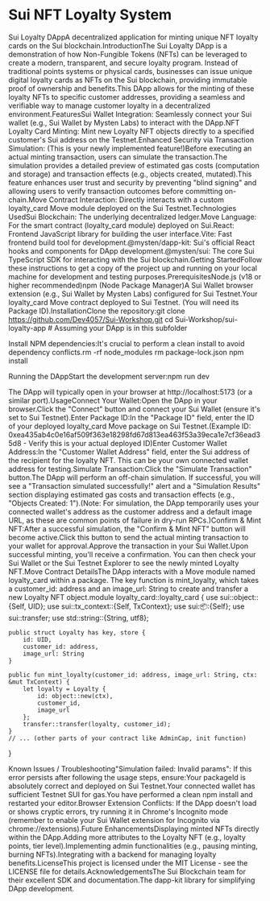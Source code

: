 # Sui NFT Loyalty System

Sui Loyalty DAppA decentralized application for minting unique NFT loyalty cards on the Sui blockchain.IntroductionThe Sui Loyalty DApp is a demonstration of how Non-Fungible Tokens (NFTs) can be leveraged to create a modern, transparent, and secure loyalty program. Instead of traditional points systems or physical cards, businesses can issue unique digital loyalty cards as NFTs on the Sui blockchain, providing immutable proof of ownership and benefits.This DApp allows for the minting of these loyalty NFTs to specific customer addresses, providing a seamless and verifiable way to manage customer loyalty in a decentralized environment.FeaturesSui Wallet Integration: Seamlessly connect your Sui wallet (e.g., Sui Wallet by Mysten Labs) to interact with the DApp.NFT Loyalty Card Minting: Mint new Loyalty NFT objects directly to a specified customer's Sui address on the Testnet.Enhanced Security via Transaction Simulation: (This is your newly implemented feature!)Before executing an actual minting transaction, users can simulate the transaction.The simulation provides a detailed preview of estimated gas costs (computation and storage) and transaction effects (e.g., objects created, mutated).This feature enhances user trust and security by preventing "blind signing" and allowing users to verify transaction outcomes before committing on-chain.Move Contract Interaction: Directly interacts with a custom loyalty_card Move module deployed on the Sui Testnet.Technologies UsedSui Blockchain: The underlying decentralized ledger.Move Language: For the smart contract (loyalty_card module) deployed on Sui.React: Frontend JavaScript library for building the user interface.Vite: Fast frontend build tool for development.@mysten/dapp-kit: Sui's official React hooks and components for DApp development.@mysten/sui: The core Sui TypeScript SDK for interacting with the Sui blockchain.Getting StartedFollow these instructions to get a copy of the project up and running on your local machine for development and testing purposes.PrerequisitesNode.js (v18 or higher recommended)npm (Node Package Manager)A Sui Wallet browser extension (e.g., Sui Wallet by Mysten Labs) configured for Sui Testnet.Your loyalty_card Move contract deployed to Sui Testnet. (You will need its Package ID).InstallationClone the repository:git clone https://github.com/Dev4057/Sui-Workshop.git
cd Sui-Workshop/sui-loyalty-app # Assuming your DApp is in this subfolder

Install NPM dependencies:It's crucial to perform a clean install to avoid dependency conflicts.rm -rf node_modules
rm package-lock.json
npm install

Running the DAppStart the development server:npm run dev

The DApp will typically open in your browser at http://localhost:5173 (or a similar port).UsageConnect Your Wallet:Open the DApp in your browser.Click the "Connect" button and connect your Sui Wallet (ensure it's set to Sui Testnet).Enter Package ID:In the "Package ID" field, enter the ID of your deployed loyalty_card Move package on Sui Testnet.(Example ID: 0xea435ab4c0e16af509f363e18298fd67d813ea463f53a39eca1e7cf36ead35d8 - Verify this is your actual deployed ID)Enter Customer Wallet Address:In the "Customer Wallet Address" field, enter the Sui address of the recipient for the loyalty NFT. This can be your own connected wallet address for testing.Simulate Transaction:Click the "Simulate Transaction" button.The DApp will perform an off-chain simulation. If successful, you will see a "Transaction simulated successfully!" alert and a "Simulation Results" section displaying estimated gas costs and transaction effects (e.g., "Objects Created: 1").(Note: For simulation, the DApp temporarily uses your connected wallet's address as the customer address and a default image URL, as these are common points of failure in dry-run RPCs.)Confirm & Mint NFT:After a successful simulation, the "Confirm & Mint NFT" button will become active.Click this button to send the actual minting transaction to your wallet for approval.Approve the transaction in your Sui Wallet.Upon successful minting, you'll receive a confirmation. You can then check your Sui Wallet or the Sui Testnet Explorer to see the newly minted Loyalty NFT.Move Contract DetailsThe DApp interacts with a Move module named loyalty_card within a package. The key function is mint_loyalty, which takes a customer_id: address and an image_url: String to create and transfer a new Loyalty NFT object.module loyalty_card::loyalty_card {
    use sui::object::{Self, UID};
    use sui::tx_context::{Self, TxContext};
    use sui::package::{Self};
    use sui::transfer;
    use std::string::{String, utf8};

    public struct Loyalty has key, store {
        id: UID,
        customer_id: address,
        image_url: String
    }

    public fun mint_loyalty(customer_id: address, image_url: String, ctx: &mut TxContext) {
        let loyalty = Loyalty {
            id: object::new(ctx),
            customer_id,
            image_url
        };
        transfer::transfer(loyalty, customer_id);
    }
    // ... (other parts of your contract like AdminCap, init function)
}

Known Issues / Troubleshooting"Simulation failed: Invalid params": If this error persists after following the usage steps, ensure:Your packageId is absolutely correct and deployed on Sui Testnet.Your connected wallet has sufficient Testnet SUI for gas.You have performed a clean npm install and restarted your editor.Browser Extension Conflicts: If the DApp doesn't load or shows cryptic errors, try running it in Chrome's Incognito mode (remember to enable your Sui Wallet extension for Incognito via chrome://extensions).Future EnhancementsDisplaying minted NFTs directly within the DApp.Adding more attributes to the Loyalty NFT (e.g., loyalty points, tier level).Implementing admin functionalities (e.g., pausing minting, burning NFTs).Integrating with a backend for managing loyalty benefits.LicenseThis project is licensed under the MIT License - see the LICENSE file for details.AcknowledgementsThe Sui Blockchain team for their excellent SDK and documentation.The dapp-kit library for simplifying DApp development.
